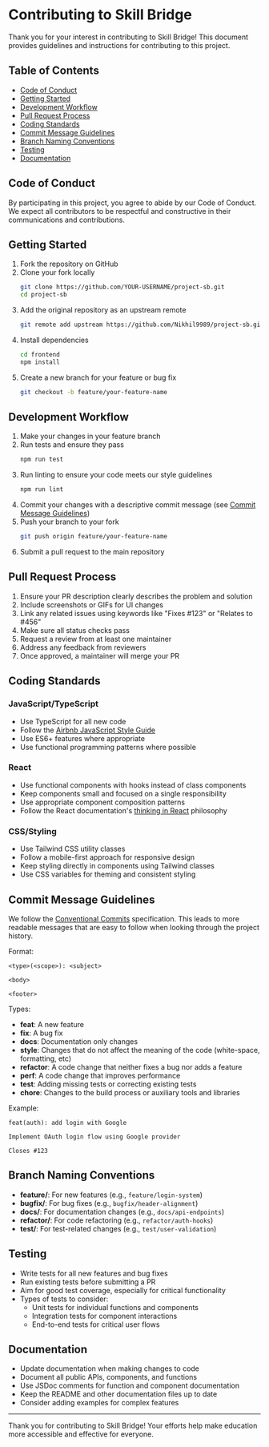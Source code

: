 # Contributing to Skill Bridge

Thank you for your interest in contributing to Skill Bridge! This document provides guidelines and instructions for contributing to this project.

## Table of Contents

- [Code of Conduct](#code-of-conduct)
- [Getting Started](#getting-started)
- [Development Workflow](#development-workflow)
- [Pull Request Process](#pull-request-process)
- [Coding Standards](#coding-standards)
- [Commit Message Guidelines](#commit-message-guidelines)
- [Branch Naming Conventions](#branch-naming-conventions)
- [Testing](#testing)
- [Documentation](#documentation)

## Code of Conduct

By participating in this project, you agree to abide by our Code of Conduct. We expect all contributors to be respectful and constructive in their communications and contributions.

## Getting Started

1. Fork the repository on GitHub
2. Clone your fork locally
   ```bash
   git clone https://github.com/YOUR-USERNAME/project-sb.git
   cd project-sb
   ```
3. Add the original repository as an upstream remote
   ```bash
   git remote add upstream https://github.com/Nikhil9989/project-sb.git
   ```
4. Install dependencies
   ```bash
   cd frontend
   npm install
   ```
5. Create a new branch for your feature or bug fix
   ```bash
   git checkout -b feature/your-feature-name
   ```

## Development Workflow

1. Make your changes in your feature branch
2. Run tests and ensure they pass
   ```bash
   npm run test
   ```
3. Run linting to ensure your code meets our style guidelines
   ```bash
   npm run lint
   ```
4. Commit your changes with a descriptive commit message (see [Commit Message Guidelines](#commit-message-guidelines))
5. Push your branch to your fork
   ```bash
   git push origin feature/your-feature-name
   ```
6. Submit a pull request to the main repository

## Pull Request Process

1. Ensure your PR description clearly describes the problem and solution
2. Include screenshots or GIFs for UI changes
3. Link any related issues using keywords like "Fixes #123" or "Relates to #456"
4. Make sure all status checks pass
5. Request a review from at least one maintainer
6. Address any feedback from reviewers
7. Once approved, a maintainer will merge your PR

## Coding Standards

### JavaScript/TypeScript

- Use TypeScript for all new code
- Follow the [Airbnb JavaScript Style Guide](https://github.com/airbnb/javascript)
- Use ES6+ features where appropriate
- Use functional programming patterns where possible

### React

- Use functional components with hooks instead of class components
- Keep components small and focused on a single responsibility
- Use appropriate component composition patterns
- Follow the React documentation's [thinking in React](https://reactjs.org/docs/thinking-in-react.html) philosophy

### CSS/Styling

- Use Tailwind CSS utility classes
- Follow a mobile-first approach for responsive design
- Keep styling directly in components using Tailwind classes
- Use CSS variables for theming and consistent styling

## Commit Message Guidelines

We follow the [Conventional Commits](https://www.conventionalcommits.org/) specification. This leads to more readable messages that are easy to follow when looking through the project history.

Format:
```
<type>(<scope>): <subject>

<body>

<footer>
```

Types:
- **feat**: A new feature
- **fix**: A bug fix
- **docs**: Documentation only changes
- **style**: Changes that do not affect the meaning of the code (white-space, formatting, etc)
- **refactor**: A code change that neither fixes a bug nor adds a feature
- **perf**: A code change that improves performance
- **test**: Adding missing tests or correcting existing tests
- **chore**: Changes to the build process or auxiliary tools and libraries

Example:
```
feat(auth): add login with Google

Implement OAuth login flow using Google provider

Closes #123
```

## Branch Naming Conventions

- **feature/**: For new features (e.g., `feature/login-system`)
- **bugfix/**: For bug fixes (e.g., `bugfix/header-alignment`)
- **docs/**: For documentation changes (e.g., `docs/api-endpoints`)
- **refactor/**: For code refactoring (e.g., `refactor/auth-hooks`)
- **test/**: For test-related changes (e.g., `test/user-validation`)

## Testing

- Write tests for all new features and bug fixes
- Run existing tests before submitting a PR
- Aim for good test coverage, especially for critical functionality
- Types of tests to consider:
  - Unit tests for individual functions and components
  - Integration tests for component interactions
  - End-to-end tests for critical user flows

## Documentation

- Update documentation when making changes to code
- Document all public APIs, components, and functions
- Use JSDoc comments for function and component documentation
- Keep the README and other documentation files up to date
- Consider adding examples for complex features

---

Thank you for contributing to Skill Bridge! Your efforts help make education more accessible and effective for everyone.